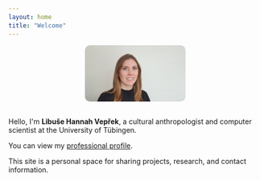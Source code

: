 ```yaml
---
layout: home
title: "Welcome"
---
```

<div style="text-align: center;">
  <img src="/website_picture_lvep.jpg" alt="Libuše Hannah Vepřek" style="width:200px;border-radius:10px;margin-bottom:1em;">
</div>



Hello, I'm **Libuše Hannah Vepřek**, a cultural anthropologist and computer scientist at the University of Tübingen.

You can view my [professional profile](https://uni-tuebingen.de/en/faculties/faculty-of-economics-and-social-sciences/subjects/department-of-social-sciences/historical-and-cultural-anthropology/institute/faculty-and-staff/academic-staff/libuse-hannah-veprek/).

This site is a personal space for sharing projects, research, and contact information.
